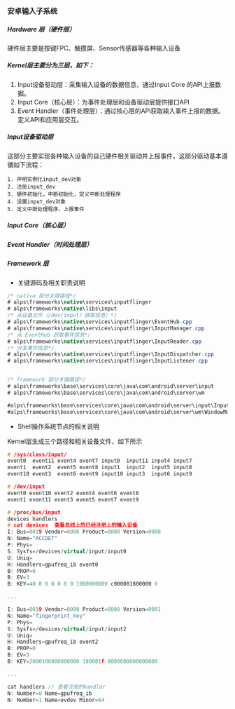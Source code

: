 ### 安卓输入子系统

##### Hardware 层（硬件层）

硬件层主要是按键FPC、触摸屏、Sensor传感器等各种输入设备

##### Kernel层主要分为三层，如下：

1. Input设备驱动层：采集输入设备的数据信息，通过Input Core 的API上报数据。
2. Input Core（核心层）：为事件处理层和设备驱动层提供接口API
3. Event Handler（事件处理层）：通过核心层的API获取输入事件上报的数据。定义API和应用层交互。

##### Input设备驱动层

这部分主要实现各种输入设备的自己硬件相关驱动并上报事件，这部分驱动基本遵循如下流程：

 	1. 声明实例化input_dev对象
 	2. 注册input_dev
 	3. 硬件初始化，中断初始化，定义中断处理程序
 	4. 设置input_dev对象
 	5. 定义中断处理程序，上报事件

##### Input Core（核心层）

##### Event Handler（时间处理层）

##### Framework 层

* 关键源码及相关职责说明

``` java
/* native 部分关键路径*/
# alps\frameworks\native\services\inputflinger
# alps\frameworks\native\libs\input
/* 从设备文件（/dev/input）获取信息）*/
# alps\frameworks\native\services\inputflinger\EventHub.cpp
# alps\frameworks\native\services\inputflinger\InputManager.cpp
/* 从 EventHub 获取事件信息*/
# alps\frameworks\native\services\inputflinger\InputReader.cpp
/* 分发事件信息*/
# alps\frameworks\native\services\inputflinger\InputDispatcher.cpp
# alps\frameworks\native\services\inputflinger\InputListener.cpp


/* framework 部分关键路径*/
# alps\frameworks\base\services\core\java\com\android\server\input
# alps\frameworks\base\services\core\java\com\android\server\wm

#alps\frameworks\base\services\core\java\com\android\server\input\InputManagerService.java
#alps\frameworks\base\services\core\java\com\android\server\wm\WindowManagerService.java
```

* Shell操作系统节点的相关说明

Kernel层生成三个路径和相关设备文件，如下所示

``` cpp
# /sys/class/input/
event0  event11 event4 event7 input0  input11 input4 input7
event1  event2  event5 event8 input1  input2  input5 input8
event10 event3  event6 event9 input10 input3  input6 input9

# /dev/input 
event0 event10 event2 event4 event6 event8
event1 event11 event3 event5 event7 event9

# /proc/bus/input  
devices handlers
# cat devices  查看总线上的已经注册上的输入设备
I: Bus=0019 Vendor=0000 Product=0000 Version=0000
N: Name="ACCDET"
P: Phys=
S: Sysfs=/devices/virtual/input/input0
U: Uniq=
H: Handlers=gpufreq_ib event0
B: PROP=0
B: EV=3
B: KEY=40 0 0 0 0 0 0 1000000000 c000001800000 0

...

I: Bus=0019 Vendor=0000 Product=0000 Version=0001
N: Name="fingerprint_key"
P: Phys=
S: Sysfs=/devices/virtual/input/input2
U: Uniq=
H: Handlers=gpufreq_ib event2
B: PROP=0
B: EV=3
B: KEY=2000100000000000 180001f 8000000000000000

...

cat handlers // 查看注册的handler
N: Number=0 Name=gpufreq_ib
N: Number=1 Name=evdev Minor=64
```



